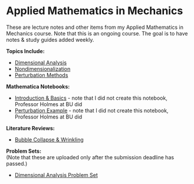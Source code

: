 # Applied Mathematics in Mechanics
These are lecture notes and other items from my Applied Mathematics in Mechanics course. Note that this is an ongoing course. The goal is to have notes & study guides added weekly.

**Topics Include:**
- [Dimensional Analysis](https://github.com/leahgaeta/Mathematics-Mechanics/raw/master/Dimensional%20Analysis.pdf)
- [Nondimensionalization](https://github.com/leahgaeta/Mathematics-Mechanics/raw/master/Nondimensionalization.pdf)
- [Perturbation Methods](https://github.com/leahgaeta/Mathematics-Mechanics/raw/master/Perturbation%20Methods.pdf)

**Mathematica Notebooks:**
- [Introduction & Basics](https://github.com/leahgaeta/Mathematics-Mechanics/blob/master/MMA1_mathematicaBasics.nb) - note that I did not create this notebook, Professor Holmes at BU did
- [Perturbation Example](https://github.com/leahgaeta/Mathematics-Mechanics/blob/master/MMA2_regPert_Intro.nb) - note that I did not create this notebook, Professor Holmes at BU did

**Literature Reviews:**
- [Bubble Collapse & Wrinkling](https://github.com/leahgaeta/Mathematics-Mechanics/raw/master/Bubble_Collapse%26Wrinkling_Q%26A.pdf)

**Problem Sets:**  
(Note that these are uploaded only after the submission deadline has passed.)
- [Dimensional Analysis Problem Set](https://github.com/leahgaeta/Mathematics-Mechanics/raw/master/DA_PS1.pdf)
